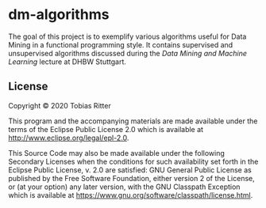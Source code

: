 # dm-algorithms

The goal of this project is to exemplify various algorithms useful for Data Mining in a functional programming style. It contains supervised and unsupervised algorithms discussed during the *Data Mining and Machine Learning* lecture at DHBW Stuttgart.

## License

Copyright © 2020 Tobias Ritter

This program and the accompanying materials are made available under the
terms of the Eclipse Public License 2.0 which is available at
http://www.eclipse.org/legal/epl-2.0.

This Source Code may also be made available under the following Secondary
Licenses when the conditions for such availability set forth in the Eclipse
Public License, v. 2.0 are satisfied: GNU General Public License as published by
the Free Software Foundation, either version 2 of the License, or (at your
option) any later version, with the GNU Classpath Exception which is available
at https://www.gnu.org/software/classpath/license.html.
